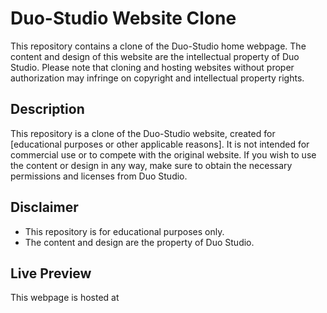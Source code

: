 # Duo-Studio Website Clone

This repository contains a clone of the Duo-Studio home webpage. The content and design of this website are the intellectual property of Duo Studio. Please note that cloning and hosting websites without proper authorization may infringe on copyright and intellectual property rights.

## Description

This repository is a clone of the Duo-Studio website, created for [educational purposes or other applicable reasons]. It is not intended for commercial use or to compete with the original website. If you wish to use the content or design in any way, make sure to obtain the necessary permissions and licenses from Duo Studio.

## Disclaimer

- This repository is for educational purposes only.
- The content and design are the property of Duo Studio.

## Live Preview
This webpage is hosted at 
